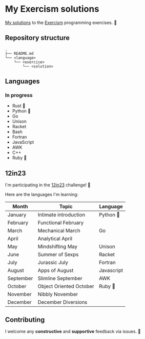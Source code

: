 # My Exercism solutions

[My solutions](https://exercism.org/profiles/Adrien-LUDWIG) to the [Exercism](https://exercism.org/) programming exercises. :rocket:

## Repository structure

```
.
├── README.md
└── <language>
    └── <exercice>
        └── <solution>
```

## Languages

### In progress

- Rust :crab:
- Python :snake:
- Go
- Unison
- Racket
- Bash
- Fortran
- JavaScript
- AWK
- C++
- Ruby 💎

## 12in23

I'm participating in the [12in23](
https://exercism.org/challenges/12in23) challenge! :muscle:

Here are the languages I'm learning:

Month | Topic | Language
--- | --- | ---
January | Intimate introduction | Python 🐍
February | Functional February |
March | Mechanical March | Go
April | Analytical April |
May | Mindshifting May | Unison
June | Summer of Sexps  | Racket
July | Jurassic July | Fortran
August | Apps of August | Javascript
September | Slimline September | AWK
October | Object Oriented October | Ruby 💎
November | Nibbly November |
December | December Diversions |

## Contributing

I welcome any **constructive** and **supportive** feedback via issues. 🥳
